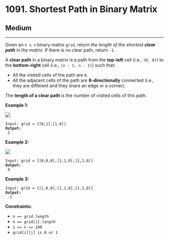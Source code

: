 # 1091. Shortest Path in Binary Matrix

## Medium

***

Given an `n x n` binary matrix `grid`, return _the length of the shortest **clear path** in the matrix_. If there is no clear path, return `-1`.

A **clear path** in a binary matrix is a path from the **top-left** cell (i.e., `(0, 0)`) to the **bottom-right** cell (i.e., `(n - 1, n - 1)`) such that:

* All the visited cells of the path are `0`.
* All the adjacent cells of the path are **8-directionally** connected (i.e., they are different and they share an edge or a corner).

The **length of a clear path** is the number of visited cells of this path.

&#x20;

**Example 1:**

![](https://assets.leetcode.com/uploads/2021/02/18/example1\_1.png)

<pre><code>Input: grid = [[0,1],[1,0]]
<strong>Output:
</strong> 2</code></pre>

**Example 2:**

![](https://assets.leetcode.com/uploads/2021/02/18/example2\_1.png)

<pre><code>Input: grid = [[0,0,0],[1,1,0],[1,1,0]]
<strong>Output:
</strong> 4</code></pre>

**Example 3:**

<pre><code>Input: grid = [[1,0,0],[1,1,0],[1,1,0]]
<strong>Output:
</strong> -1</code></pre>

&#x20;

**Constraints:**

* `n == grid.length`
* `n == grid[i].length`
* `1 <= n <= 100`
* `grid[i][j] is 0 or 1`
